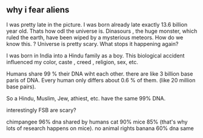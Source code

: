 ## why i fear aliens

I was pretty late in the picture. I was born already late exactly 13.6 billion year old. Thats how odl the universe is. Dinasours , the huge monster, which ruled the earth, have been wiped by a mysterious meteors. How do we know this. ? Universe is pretty scary. What stops it happening again? 

I was born in India into a Hindu family as a boy. This biological accident influenced my color, caste , creed , religion, sex, etc. 

Humans share 99 % their DNA wiht each other. there are like 3 billion base paris of DNA. Every human only differs about 0.6 % of them. (like 20 million base pairs). 

So a Hindu, Muslim, Jew, athiest, etc. have the same 99% DNA. 

interestingly FSB are scary? 

chimpangee 96% dna shared by humans
cat 90% 
mice 85% (that's why lots of research happens on mice). no animal rights 
banana 60% dna same 

